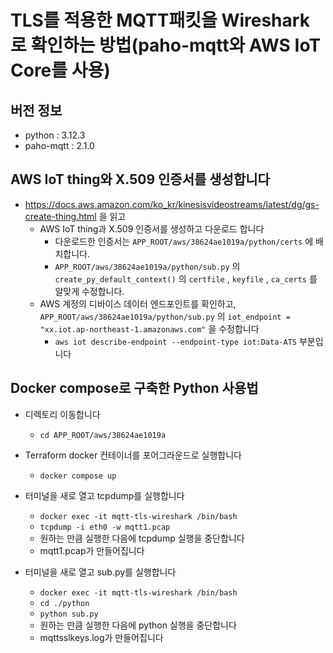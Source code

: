 # TLS를 적용한 MQTT패킷을 Wireshark로 확인하는 방법(paho-mqtt와 AWS IoT Core를 사용)
## 버전 정보
- python : 3.12.3
- paho-mqtt : 2.1.0

## AWS IoT thing와 X.509 인증서를 생성합니다 
- https://docs.aws.amazon.com/ko_kr/kinesisvideostreams/latest/dg/gs-create-thing.html 을 읽고
  - AWS IoT thing과 X.509 인증서를 생성하고 다운로드 합니다
    - 다운로드한 인증서는 `APP_ROOT/aws/38624ae1019a/python/certs` 에 배치합니다.
    - `APP_ROOT/aws/38624ae1019a/python/sub.py` 의 `create_py_default_context()` 의 `certfile` , `keyfile` , `ca_certs` 를 알맞게 수정합니다.
  - AWS 계정의 디바이스 데이터 엔드포인트를 확인하고, `APP_ROOT/aws/38624ae1019a/python/sub.py` 의 `iot_endpoint = "xx.iot.ap-northeast-1.amazonaws.com"` 을 수정합니다
    - `aws iot describe-endpoint --endpoint-type iot:Data-ATS` 부분입니다

## Docker compose로 구축한 Python 사용법
- 디렉토리 이동합니다
  - `cd APP_ROOT/aws/38624ae1019a`

- Terraform docker 컨테이너를 포어그라운드로 실행합니다
  - `docker compose up`

- 터미널을 새로 열고 tcpdump를 실행합니다 
  - `docker exec -it mqtt-tls-wireshark /bin/bash`
  - `tcpdump -i eth0 -w mqtt1.pcap`
  - 원하는 만큼 실행한 다음에 tcpdump 실행을 중단합니다
  - mqtt1.pcap가 만들어집니다

- 터미널을 새로 열고 sub.py를 실행합니다
  - `docker exec -it mqtt-tls-wireshark /bin/bash`
  - `cd ./python`
  - `python sub.py`
  - 원하는 만큼 실행한 다음에 python 실행을 중단합니다
  - mqttsslkeys.log가 만들어집니다